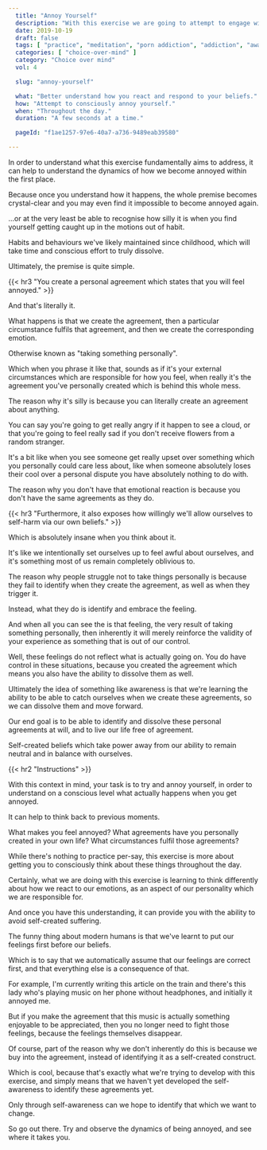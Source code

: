 ```yaml
---
  title: "Annoy Yourself"
  description: "With this exercise we are going to attempt to engage with our subconscious mind by imagining visual processes."
  date: 2019-10-19
  draft: false
  tags: [ "practice", "meditation", "porn addiction", "addiction", "awareness", "awareness exercises", "perspective", "nofap", "neverfap", "neverfap deluxe" ]
  categories: [ "choice-over-mind" ]
  category: "Choice over mind"
  vol: 4

  slug: "annoy-yourself"

  what: "Better understand how you react and respond to your beliefs."
  how: "Attempt to consciously annoy yourself."
  when: "Throughout the day."
  duration: "A few seconds at a time."

  pageId: "f1ae1257-97e6-40a7-a736-9489eab39580"

---
```


<!-- HAPPY WITH EDIT -->

In order to understand what this exercise fundamentally aims to address, it can help to understand the dynamics of how we become annoyed within the first place. 

Because once you understand how it happens, the whole premise becomes crystal-clear and you may even find it impossible to become annoyed again.

...or at the very least be able to recognise how silly it is when you find yourself getting caught up in the motions out of habit.

Habits and behaviours we've likely maintained since childhood, which will take time and conscious effort to truly dissolve.

Ultimately, the premise is quite simple.


{{< hr3 "You create a personal agreement which states that you will feel annoyed." >}}


And that's literally it.

What happens is that we create the agreement, then a particular circumstance fulfils that agreement, and then we create the corresponding emotion.

Otherwise known as "taking something personally".

Which when you phrase it like that, sounds as if it's your external circumstances which are responsible for how you feel, when really it's the agreement you've personally created which is behind this whole mess.

The reason why it's silly is because you can literally create an agreement about anything.

You can say you're going to get really angry if it happen to see a cloud, or that you're going to feel really sad if you don't receive flowers from a random stranger.

It's a bit like when you see someone get really upset over something which you personally could care less about, like when someone absolutely loses their cool over a personal dispute you have absolutely nothing to do with.

The reason why you don't have that emotional reaction is because you don't have the same agreements as they do.


{{< hr3 "Furthermore, it also exposes how willingly we'll allow ourselves to self-harm via our own beliefs." >}}


Which is absolutely insane when you think about it. 

It's like we intentionally set ourselves up to feel awful about ourselves, and it's something most of us remain completely oblivious to.

The reason why people struggle not to take things personally is because they fail to identify when they create the agreement, as well as when they trigger it.

Instead, what they do is identify and embrace the feeling.

And when all you can see the is that feeling, the very result of taking something personally, then inherently it will merely reinforce the validity of your experience as something that is out of our control.

Well, these feelings do not reflect what is actually going on. You do have control in these situations, because you created the agreement which means you also have the ability to dissolve them as well.

Ultimately the idea of something like awareness is that we're learning the ability to be able to catch ourselves when we create these agreements, so we can dissolve them and move forward.

Our end goal is to be able to identify and dissolve these personal agreements at will, and to live our life free of agreement. 

Self-created beliefs which take power away from our ability to remain neutral and in balance with ourselves.


{{< hr2 "Instructions" >}}


With this context in mind, your task is to try and annoy yourself, in order to understand on a conscious level what actually happens when you get annoyed. 

It can help to think back to previous moments.

What makes you feel annoyed? What agreements have you personally created in your own life? What circumstances fulfil those agreements?

While there's nothing to practice per-say, this exercise is more about getting you to consciously think about these things throughout the day. 

Certainly, what we are doing with this exercise is learning to think differently about how we react to our emotions, as an aspect of our personality which we are responsible for.

And once you have this understanding, it can provide you with the ability to avoid self-created suffering.

The funny thing about modern humans is that we've learnt to put our feelings first before our beliefs.

Which is to say that we automatically assume that our feelings are correct first, and that everything else is a consequence of that.

For example, I'm currently writing this article on the train and there's this lady who's playing music on her phone without headphones, and initially it annoyed me. 

But if you make the agreement that this music is actually something enjoyable to be appreciated, then you no longer need to fight those feelings, because the feelings themselves disappear.

Of course, part of the reason why we don't inherently do this is because we buy into the agreement, instead of identifying it as a self-created construct. 

Which is cool, because that's exactly what we're trying to develop with this exercise, and simply means that we haven't yet developed the self-awareness to identify these agreements yet. 

Only through self-awareness can we hope to identify that which we want to change.

So go out there. Try and observe the dynamics of being annoyed, and see where it takes you. 




<!--
{{< hr2 "Additional Resources" >}}  -->

<!-- maybe link to other  -->

